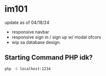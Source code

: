 # im101
update as of 04/18/24
- responsive navbar
- responsive sign in / sign up w/ modal ofcors
- wip sa database design.

## Starting Command PHP idk?
```bash
php -S localhost:1234
```